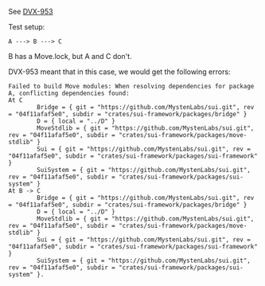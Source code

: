 See [DVX-953](https://linear.app/mysten-labs/issue/DVX-953/conflicts-between-same-versions-of-deps)


Test setup:

```
A ---> B ---> C
```

B has a Move.lock, but A and C don't.

DVX-953 meant that in this case, we would get the following errors:

```
Failed to build Move modules: When resolving dependencies for package A, conflicting dependencies found:
At C
        Bridge = { git = "https://github.com/MystenLabs/sui.git", rev = "04f11afaf5e0", subdir = "crates/sui-framework/packages/bridge" }
        D = { local = "../D" }
        MoveStdlib = { git = "https://github.com/MystenLabs/sui.git", rev = "04f11afaf5e0", subdir = "crates/sui-framework/packages/move-stdlib" }
        Sui = { git = "https://github.com/MystenLabs/sui.git", rev = "04f11afaf5e0", subdir = "crates/sui-framework/packages/sui-framework" }
        SuiSystem = { git = "https://github.com/MystenLabs/sui.git", rev = "04f11afaf5e0", subdir = "crates/sui-framework/packages/sui-system" }
At B -> C
        Bridge = { git = "https://github.com/MystenLabs/sui.git", rev = "04f11afaf5e0", subdir = "crates/sui-framework/packages/bridge" }
        D = { local = "../D" }
        MoveStdlib = { git = "https://github.com/MystenLabs/sui.git", rev = "04f11afaf5e0", subdir = "crates/sui-framework/packages/move-stdlib" }
        Sui = { git = "https://github.com/MystenLabs/sui.git", rev = "04f11afaf5e0", subdir = "crates/sui-framework/packages/sui-framework" }
        SuiSystem = { git = "https://github.com/MystenLabs/sui.git", rev = "04f11afaf5e0", subdir = "crates/sui-framework/packages/sui-system" }.
```
